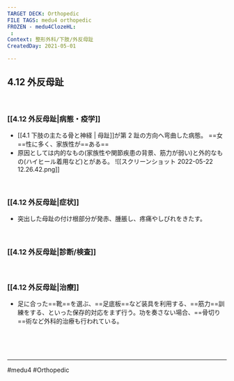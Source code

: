 ```yaml
---
TARGET DECK: Orthopedic
FILE TAGS: medu4 orthopedic
FROZEN - medu4ClozeHL:
 : 
Context: 整形外科/下肢/外反母趾
CreatedDay: 2021-05-01

---
```


## 4.12 外反母趾

<br>

### [[4.12 外反母趾|病態・疫学]]
* [[4.1 下肢の主たる骨と神経 | 母趾]]が第 2 趾の方向へ弯曲した病態。 ==女==性に多く、家族性が==ある==
* 原因としては内的なもの(家族性や関節疾患の背景、筋力が弱い)と外的なもの(ハイヒール着用など)とがある。
![[スクリーンショット 2022-05-22 12.26.42.png]]
<!--ID: 1619875558018-->


<br>

### [[4.12 外反母趾|症状]]
* 突出した母趾の付け根部分が発赤、腫脹し、疼痛やしびれをきたす。

<br>

### [[4.12 外反母趾|診断/検査]]


<br>

### [[4.12 外反母趾|治療]]
* 足に合った==靴==を選ぶ、==足底板==など装具を利用する、==筋力==訓練をする、といった保存的対応をまず行う。功を奏さない場合、==骨切り==術など外科的治療も行われている。
<!--ID: 1653205808264-->


<br><br><br>

---
#medu4 #Orthopedic
